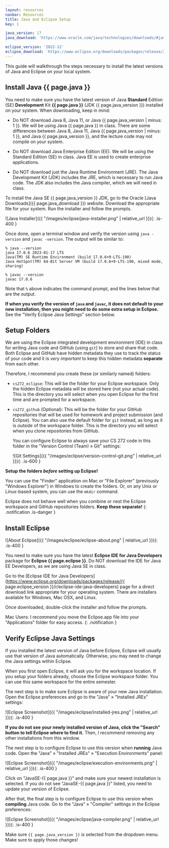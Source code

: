 ```yaml
---
layout: resources
navbar: Resources
title: Java and Eclipse Setup
key: 1

java_version: 17
java_download: 'https://www.oracle.com/java/technologies/downloads/#java17'

eclipse_version: '2022-12'
eclipse_download: 'https://www.eclipse.org/downloads/packages/release/2022-12/r/eclipse-ide-java-developers'
---
```


This guide will walkthrough the steps necessary to install the latest versions of Java and Eclipse on your local system.

## Install Java {{ page.java }}

You need to make sure you have the latest version of Java **Standard** Edition (SE) **Development** Kit **{{ page.java }}** (JDK {{ page.java_version }}) installed on your system. When downloading, keep in mind:

  - Do NOT download Java 8, Java 11, or Java {{ page.java_version | minus: 1 }}. We will be using Java {{ page.java }} in class. There are some differences between Java 8, Java 11, Java {{ page.java_version | minus: 1 }}, and Java {{ page.java_version }}, and the lecture code may not compile on your system.

  - Do NOT download Java Enterprise Edition (EE). We will be using the Standard Edition (SE) in class. Java EE is used to create enterprise applications.

  - Do NOT download just the Java Runtime Environment (JRE). The Java Development Kit (JDK) includes the JRE, which is necessary to run Java code. The JDK also includes the Java compiler, which we will need in class.

To install the Java SE {{ page.java_version }} JDK, go to the Oracle [Java Downloads]({{ page.java_download }}) website. Download the appropriate file for your system. Run the installer and follow the prompts.

![Java Installer]({{ "/images/eclipse/java-installer.png" | relative_url }}){: .is-400 }

Once done, open a terminal window and verify the version using `java -version` and `javac -version`. The output will be similar to:

```shell
% java --version
java 17.0.6 2023-01-17 LTS
Java(TM) SE Runtime Environment (build 17.0.6+9-LTS-190)
Java HotSpot(TM) 64-Bit Server VM (build 17.0.6+9-LTS-190, mixed mode, sharing)
```

```shell
% javac --version
javac 17.0.6
```

Note that `%` above indicates the command prompt, and the lines below that are the output.

**If when you verify the version of `java` and `javac`, it does not default to your new installation, then you might need to do some extra setup in Eclipse.** See the "Verify Eclipse Java Settings" section below.

## Setup Folders

We are using the Eclipse integrated development environment (IDE) in class for writing Java code and GitHub (using `git`) to store and share that code. Both Eclipse and GitHub have hidden metadata they use to track the status of your code and it is *very important* to keep this hidden metadata **separate** from each other.

Therefore, I recommend you create these (or similarly named) folders:

  - `cs272_eclipse`: This will be the folder for your Eclipse workspace. Only the hidden Eclipse metadata will be stored here (not your actual code). This is the directory you will select when you open Eclipse for the first time and are prompted for a workspace.

  - `cs272_github` (Optional): This will be the folder for your GitHub repositories that will be used for homework and project submission (and Eclipse). You can also use the default folder for `git` instead, as long as it is *outside* of the workspace folder. This is the directory you will select when you clone repositories from GitHub.

    You can configure Eclipse to always save your CS 272 code in this folder in the "Version Control (Team) » Git" settings:

    ![Git Settings]({{ "/images/eclipse/version-control-git.png" | relative_url }}){: .is-600 }

**Setup the folders *before* setting up Eclipse!**

You can use the "Finder" application on Mac or "File Explorer" (previously "Windows Explorer") in Windows to create the folders. Or, on any Unix or Linux-based system, you can use the `mkdir` command.

<i class="fas fa-exclamation-triangle"></i>
Eclipse does not behave well when you combine or nest the Eclipse workspace and GitHub repositories folders. **Keep these separate!**
{: .notification .is-danger }

## Install Eclipse

![About Eclipse]({{ "/images/eclipse/eclipse-about.png" | relative_url }}){: .is-400 }

You need to make sure you have the latest **Eclipse IDE for Java Developers** package for **Eclipse {{ page.eclipse }}**. Do NOT download the IDE for Java EE Developers, as we are using Java SE in class.

Go to the [Eclipse IDE for Java Developers](https://www.eclipse.org/downloads/packages/release/{{ page.eclipse_version }}/r/eclipse-ide-java-developers) page for a direct download link appropriate for your operating system. There are installers available for Windows, Mac OSX, and Linux.

Once downloaded, double-click the installer and follow the prompts.

<i class="fas fa-info-circle"></i>
Mac Users: I recommend you move the Eclipse.app file into your "Applications" folder for easy access.
{: .notification }

## Verify Eclipse Java Settings

If you installed the latest version of Java before Eclipse, Eclipse will usually use that version of Java automatically. Otherwise, you may need to change the Java settings within Eclipse.

When you first open Eclipse, it will ask you for the workspace location. If you setup your folders already, choose the Eclipse workspace folder. You can use this same workspace for the entire semester.

The next step is to make sure Eclipse is aware of your new Java installation. Open the Eclipse preferences and go to the "Java" » "Installed JREs" settings:

![Eclipse Screenshot]({{ "/images/eclipse/installed-jres.png" | relative_url }}){: .is-400 }

**If you do not see your newly installed version of Java, click the "Search" button to tell Eclipse where to find it.** Then, I recommend removing any other installations from this window.

The next step is to configure Eclipse to use this version when **running** Java code. Open the "Java" » "Installed JREs" » "Execution Environments" panel:

![Eclipse Screenshot]({{ "/images/eclipse/execution-environments.png" | relative_url }}){: .is-400 }

Click on "JavaSE-{{ page.java }}" and make sure your newest installation is selected. If you do not see "JavaSE-{{ page.java }}" listed, you need to update your version of Eclipse.

After that, the final step is to configure Eclipse to use this version when **compiling** Java code. Go to the "Java" » "Compiler" settings in the Eclipse preferences:

![Eclipse Screenshot]({{ "/images/eclipse/java-compiler.png" | relative_url }}){: .is-400 }

Make sure `{{ page.java_version }}` is selected from the dropdown menu. Make sure to apply those changes!
